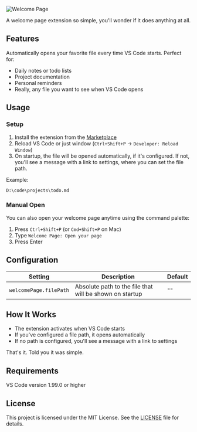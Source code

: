 ![Welcome Page](https://raw.githubusercontent.com/fresh-milkshake/welcome-page/main/assets/welcome.png?raw=true)

A welcome page extension so simple, you'll wonder if it does anything at all.

## Features

Automatically opens your favorite file every time VS Code starts. Perfect for:

- Daily notes or todo lists
- Project documentation
- Personal reminders
- Really, any file you want to see when VS Code opens

## Usage

### Setup

1. Install the extension from the [Marketplace](https://marketplace.visualstudio.com/items?itemName=fresh-milkshake.welcome-page)
2. Reload VS Code or just window (`Ctrl+Shift+P` -> `Developer: Reload Window`)
3. On startup, the file will be opened automatically, if it's configured. If not, you'll see a message with a link to settings, where you can set the file path.

Example:

```
D:\code\projects\todo.md
```

### Manual Open

You can also open your welcome page anytime using the command palette:

1. Press `Ctrl+Shift+P` (or `Cmd+Shift+P` on Mac)
2. Type `Welcome Page: Open your page`
3. Press Enter

## Configuration

| Setting                | Description                                             | Default |
| ---------------------- | ------------------------------------------------------- | ------- |
| `welcomePage.filePath` | Absolute path to the file that will be shown on startup | `""`    |

## How It Works

- The extension activates when VS Code starts
- If you've configured a file path, it opens automatically
- If no path is configured, you'll see a message with a link to settings

That's it. Told you it was simple.

## Requirements

VS Code version 1.99.0 or higher

## License

This project is licensed under the MIT License. See the [LICENSE](https://github.com/fresh-milkshake/welcome-page/main/LICENSE) file for details.
